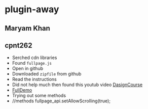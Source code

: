 # plugin-away

## Maryam Khan
## cpnt262

* Serched cdn libraries
* Found `fullpage.js`
* Open in github
* Downloaded `zipfile` from github
* Read the instructions
* Did not help much then found this youtub video [DasignCourse](https://www.youtube.com/watch?v=IeZSN6lWsWM)
* [FullDemo](https://alvarotrigo.com/fullPage/)
* Trying out some methods
* //methods
    fullpage_api.setAllowScrolling(true);
